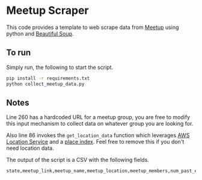# Meetup Scraper
This code provides a template to web scrape data from [Meetup](www.meetup.com) using python and [Beautiful Soup](https://www.crummy.com/software/BeautifulSoup/bs4/doc/).

## To run

Simply run, the following to start the script.

```bash
pip install -r requirements.txt
python collect_meetup_data.py
```

## Notes

Line 260 has a hardcoded URL for a meetup group, you are free to modify this input mechanism to collect data on whatever group you are looking for.  

Also line 86 invokes the `get_location_data` function which leverages [AWS Location Service](https://aws.amazon.com/location/) and a [place index](https://docs.aws.amazon.com/location/latest/developerguide/places-prerequisites.html). Feel free to remove this if you don't need location data.

The output of the script is a CSV with the following fields.  
```
state,meetup_link,meetup_name,meetup_location,meetup_members,num_past_events,last_event_time,last_event_timestamp,is_meetup_active_3_months,is_meetup_active_6_months,is_meetup_active_12_months,longitude,latitude
```
